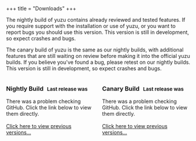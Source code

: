 +++
title = "Downloads"
+++

The nightly build of yuzu contains already reviewed and tested features. If you require support with the installation 
 or use of yuzu, or you want to report bugs you should use this version. This version is still in development, so 
 expect crashes and bugs.

The canary build of yuzu is the same as our nightly builds, with additional features that are still waiting on review 
 before making it into the official yuzu builds. If  you believe you've found a bug, please retest on our nightly builds.
 This version is still in development, so expect crashes and bugs.
 
<div class="columns">
  <div class="column">
      <div class="box">
        <h3>Nightly Build <span style='font-size: smaller; margin-left: 6px;'>
            Last release was  <span id='last-updated-nightly'></span></span></h3>
        <div id="downloads-nightly">
        </div>
        <div id="unavailable-nightly" class="is-hidden">There was a problem checking GitHub. Click the link below
          to view them directly.</div><br />
        <div class="has-text-centered">
            <a href = "https://github.com/yuzu-emu/yuzu-nightly/releases">Click here to view previous versions...</a>
        </div>
      </div>
  </div>
  <div class="column">
      <div class="box">
          <h3>Canary Build <span style='font-size: smaller; margin-left: 6px;'> 
              Last release was  <span id='last-updated-canary'></span></span></h3>
          <div id="downloads-canary">
          </div>
          <div id="unavailable-canary" class="is-hidden">There was a problem checking GitHub. Click the link below
            to view them directly.</div><br />
          <div class="has-text-centered">
              <a href = "https://github.com/yuzu-emu/yuzu-canary/releases">Click here to view previous versions...</a>
          </div>    
      </div>
  </div>
</div>

<script type="text/javascript" src="/js/moment.min.js"></script>
<script type="text/javascript">
    function releaseCallback(v, count, e) {
        if (e.status !== 200 || e.responseText.length < 10) {
            document.getElementById(`last-updated-${v}`).innerText = "never";
            document.getElementById(`unavailable-${v}`).classList.remove("is-hidden");
            document.getElementById(`downloads-${v}`).classList.add("is-hidden");
            return;
        }
        
        var releases = JSON.parse(e.responseText);
        
        document.getElementById(`last-updated-${v}`).innerText = moment(releases[0].published_at).fromNow();
        
        for (var i = 0; i < releases.length; ++i) {
            var release = releases[i];
            var release_date = moment(release.published_at).fromNow();
            
            var release_commit = release.assets[0].name.split('-').pop().trim().split('.')[0];
            var release_commit_url = `https://github.com/yuzu-emu/yuzu-${v}/commit/${release_commit}`;

            var release_title = '';
            if (v == 'nightly') {
                release_title = 'Nightly Build';
            } else if (v == 'canary') {
                release_title = 'Canary Build';
            }

            if (release_commit) {
                release_title += ' - ' + release_commit;
            }

            var download_span = '';

            release.assets.forEach(function(asset) {
                if (asset.name.includes('nupkg')) return;
                if (asset.name.includes('.7z')) return;
                if (asset.name.includes('RELEASES')) return;

                /* We only want to provide mingw builds on the downloads page. */
                if (asset.name.includes('-msvc-')) return;

                var env_icon = 'unknown';
                if (asset.name.includes('windows')) env_icon = 'windows';
                else if (asset.name.includes('exe')) env_icon = 'windows';
                else if (asset.name.includes('osx')) env_icon = 'apple';
                else if (asset.name.includes('linux')) env_icon = 'linux';

                var download_url = `https://github.com/yuzu-emu/yuzu-${v}/releases/download/${release.tag_name}/${asset.name}`;
                download_span += `
                <a class="level-item">
                    <a href="${download_url}">
                        <span class="icon is-medium">
                            <i class="fab fa-2x fa-${env_icon}"></i>
                        </span>
                    </a>
                </a>`;
            });

            /* Generate the link to the Github release. */
            download_span += `
            <a class="level-item">
                <a href="${release.html_url}">
                    <span class="icon is-medium">
                        <i class="fab fa-2x fa-github"></i>
                    </span>
                </a>
            </a>
            `;

            // TODO: Add information on latest commit
            document.getElementById(`downloads-${v}`).innerHTML += 
                `<div class="box">
                   <article class="media">
                    <div class="media-content">
                     <div class="content">
                      <p>
                       <strong><a href="${release_commit_url}">${release_title}</a></strong>
                       <small>${release_date}</small>
                      </p>
                     </div>
                     <nav class="level is-mobile">
                      <div class="level-left">
                       ${download_span}
                      </div>
                     </nav>
                    </div>
                   </article>
                 </div>`;
            if (i + 1 >= count) { break; }
        };
    }
    
    function getRelease(v, count = 5) {
        var netReq = new XMLHttpRequest();
        netReq.open("GET", `https://api.github.com/repos/yuzu-emu/yuzu-${v}/releases`);
        netReq.onload = function() {
            releaseCallback(v, count, this);
        };
        netReq.send();
    }
    
    function fetchReleases() {
        getRelease('nightly');
        getRelease('canary');
    }
    
    fetchReleases();
</script>